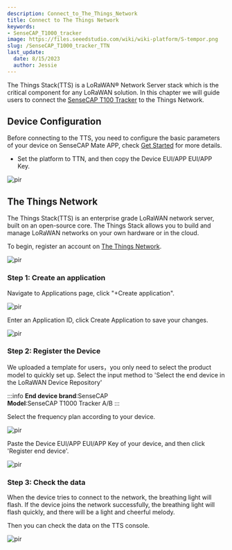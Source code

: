 ```yaml
---
description: Connect_to_The_Things_Network
title: Connect to The Things Network
keywords:
- SenseCAP_T1000_tracker
image: https://files.seeedstudio.com/wiki/wiki-platform/S-tempor.png
slug: /SenseCAP_T1000_tracker_TTN
last_update:
  date: 8/15/2023
  author: Jessie
---
```




The Things Stack(TTS) is a LoRaWAN® Network Server stack which is the critical component for any LoRaWAN solution. In this chapter we will guide users to connect the [SenseCAP T100 Tracker](https://www.seeedstudio.com/sensecap-t1000-tracker?utm_source=emailsig&utm_medium=emailsig&utm_campaign=emailsig) to the Things Network.



## Device Configuration

Before connecting to the TTS, you need to configure the basic parameters of your device on SenseCAP Mate APP, check [Get Started](https://wiki.seeedstudio.com/Get_Started_with_SenseCAP_T1000_tracker) for more details.

* Set the platform to TTN, and then copy the Device EUI/APP EUI/APP Key.

<p style={{textAlign: 'center'}}><img src="https://files.seeedstudio.com/wiki/SenseCAP/Tracker/tracker_appconfig.png" alt="pir" width={300} height="auto" /></p>

## The Things Network

The Things Stack(TTS) is an enterprise grade LoRaWAN network server, built on an open-source core. The Things Stack allows you to build and manage LoRaWAN networks on your own hardware or in the cloud.

To begin, register an account on [The Things Network](https://lora-developers.semtech.com/build/software/lora-basics/lora-basics-for-end-nodes/developer-walk-through/?url=lns.html#the-things-network-v3).

<p style={{textAlign: 'center'}}><img src="https://files.seeedstudio.com/wiki/SenseCAPS210X/TTN_Network/003.png" alt="pir" width={800} height="auto" /></p>





### Step 1: Create an application

Navigate to Applications page, click "+Create application".

<p style={{textAlign: 'center'}}><img src="https://files.seeedstudio.com/wiki/SenseCAP/Wio-WM1110%20Dev%20Kit/create_application.png" alt="pir" width={800} height="auto" /></p>

Enter an Application ID, click Create Application to save your changes.

<p style={{textAlign: 'center'}}><img src="https://files.seeedstudio.com/wiki/SenseCAP/Wio-WM1110%20Dev%20Kit/create_application1.png" alt="pir" width={800} height="auto" /></p>


### Step 2: Register the Device

We uploaded a template for users，you only need to select the product model to quickly set up.
Select the input method to 'Select the end device in the LoRaWAN Device Repository'

:::info
**End device brand**:SenseCAP<br />
**Model**:SenseCAP T1000 Tracker A/B
:::

Select the frequency plan according to your device.

<p style={{textAlign: 'center'}}><img src="https://files.seeedstudio.com/wiki/SenseCAP/Tracker/model_setup.png" alt="pir" width={800} height="auto" /></p>



Paste the Device EUI/APP EUI/APP Key of your device, and then click 'Register end device'.

<p style={{textAlign: 'center'}}><img src="https://files.seeedstudio.com/wiki/SenseCAP/Tracker/add_new.png" alt="pir" width={800} height="auto" /></p>



### Step 3: Check the data

When the device tries to connect to the network, the breathing light will flash. If the device joins the network successfully, the breathing light will flash quickly, and there will be a light and cheerful melody.

Then you can check the data on the TTS console.

<p style={{textAlign: 'center'}}><img src="https://files.seeedstudio.com/wiki/SenseCAP/Tracker/data_check.png" alt="pir" width={800} height="auto" /></p>
